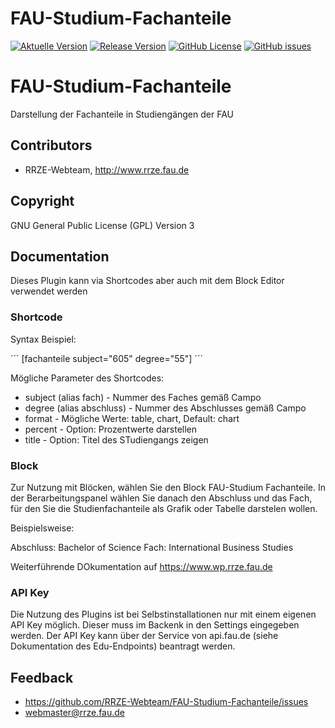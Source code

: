 # FAU-Studium-Fachanteile


[![Aktuelle Version](https://img.shields.io/github/package-json/v/rrze-webteam/FAU-Studium-Fachanteile/main?label=Version)](https://github.com/RRZE-Webteam/FAU-Studium-Fachanteile)
[![Release Version](https://img.shields.io/github/v/release/rrze-webteam/FAU-Studium-Fachanteile?label=Release+Version)](https://github.com/rrze-webteam/FAU-Studium-Fachanteile/releases/)
[![GitHub License](https://img.shields.io/github/license/rrze-webteam/FAU-Studium-Fachanteile)](https://github.com/RRZE-Webteam/FAU-Studium-Fachanteile)
[![GitHub issues](https://img.shields.io/github/issues/RRZE-Webteam/FAU-Studium-Fachanteile)](https://github.com/RRZE-Webteam/FAU-Studium-Fachanteile/issues)

# FAU-Studium-Fachanteile

Darstellung der Fachanteile in Studiengängen der FAU

## Contributors

* RRZE-Webteam, http://www.rrze.fau.de

## Copyright

GNU General Public License (GPL) Version 3


## Documentation

Dieses Plugin kann via Shortcodes aber auch mit dem Block Editor verwendet werden

### Shortcode 

Syntax Beispiel:

´´´
[fachanteile subject="605" degree="55"]
´´´

Mögliche Parameter des Shortcodes:

* subject (alias fach) - Nummer des Faches gemäß Campo
* degree (alias abschluss)  - Nummer des Abschlusses gemäß Campo
* format -  Mögliche Werte: table, chart, Default: chart
* percent - Option: Prozentwerte darstellen
* title - Option: Titel des STudiengangs zeigen


### Block 

Zur Nutzung mit Blöcken, wählen Sie den Block FAU-Studium Fachanteile. In der Berarbeitungspanel wählen Sie danach 
den Abschluss und das Fach, für den Sie die Studienfachanteile als Grafik oder Tabelle darstelen wollen.

Beispielsweise:

Abschluss: Bachelor of Science
Fach: International Business Studies


Weiterführende DOkumentation auf https://www.wp.rrze.fau.de

### API Key

Die Nutzung des Plugins ist bei Selbstinstallationen nur mit einem eigenen API Key möglich.
Dieser muss im Backenk in den Settings eingegeben werden. Der API Key kann über der Service von api.fau.de 
(siehe Dokumentation des Edu-Endpoints) beantragt werden.


## Feedback

* https://github.com/RRZE-Webteam/FAU-Studium-Fachanteile/issues
* webmaster@rrze.fau.de

